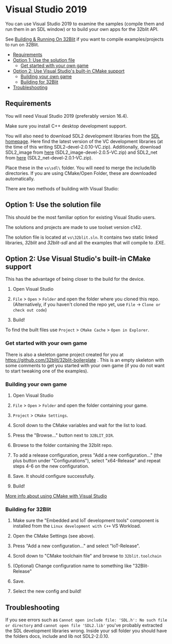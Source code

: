 # Visual Studio 2019 <!-- omit in toc -->

You can use Visual Studio 2019 to examine the samples (compile them and run them in an SDL window) or to build your own apps for the 32blit API.

See [Building & Running On 32Blit](32blit.md) if you want to compile examples/projects to run on 32Blit.

- [Requirements](#requirements)
- [Option 1: Use the solution file](#option-1-use-the-solution-file)
  - [Get started with your own game](#get-started-with-your-own-game)
- [Option 2: Use Visual Studio's built-in CMake support](#option-2-use-visual-studios-built-in-cmake-support)
  - [Building your own game](#building-your-own-game)
  - [Building for 32Blit](#building-for-32blit)
- [Troubleshooting](#troubleshooting)

## Requirements

You will need Visual Studio 2019 (preferably version 16.4).

Make sure you install C++ desktop development support.

You will also need to download SDL2 development libraries from the [SDL homepage](https://www.libsdl.org/download-2.0.php). Here find the latest version of the VC development libraries (at the time of this writing SDL2-devel-2.0.10-VC.zip). Additionally, download SDL2_image from [here](https://www.libsdl.org/projects/SDL_image/) (SDL2_image-devel-2.0.5-VC.zip) and SDL2_net from [here](https://www.libsdl.org/projects/SDL_net/) (SDL2_net-devel-2.0.1-VC.zip).

Place these in the `vs\sdl\` folder. You will need to merge the include/lib directories. If you are using CMake/Open Folder, these are downloaded automatically.


There are two methods of building with Visual Studio:

## Option 1: Use the solution file

This should be the most familiar option for existing Visual Studio users.

The solutions and projects are made to use toolset version c142.

The solution file is located at `vs\32blit.sln`. It contains two static linked libraries, _32blit_ and _32blit-sdl_ and all the examples that will compile to .EXE.

## Option 2: Use Visual Studio's built-in CMake support

This has the advantage of being closer to the build for the device.

1. Open Visual Studio

2. `File` > `Open` > `Folder` and open the folder where you cloned this repo. (Alternatively, if you haven't cloned the repo yet, use `File` -> `Clone or check out code`)

3. Build!

To find the built files use `Project` > `CMake Cache` > `Open in Explorer`.

### Get started with your own game

There is also a skeleton game project created for you at https://github.com/32blit/32blit-boilerplate . This is an empty skeleton with some comments to get you started with your own game (if you do not want to start tweaking one of the examples).

### Building your own game

1. Open Visual Studio

2. `File` > `Open` > `Folder` and open the folder containing your game.

3. `Project` > `CMake Settings`.

4. Scroll down to the CMake variables and wait for the list to load.

5. Press the "Browse..." button next to `32BLIT_DIR`.

6. Browse to the folder containing the 32blit repo.

7. To add a release configuration, press "Add a new configuration..." (the plus button under "Configurations"), select "x64-Release" and repeat steps 4-6 on the new configuration.

8. Save. It should configure successfully.

9. Build!

[More info about using CMake with Visual Studio](https://docs.microsoft.com/en-us/cpp/build/cmake-projects-in-visual-studio?view=vs-2019)

### Building for 32Blit

1. Make sure the "Embedded and IoT development tools" component is installed from the `Linux development with C++` VS Workload.

2. Open the CMake Settings (see above).

3. Press "Add a new configuration..." and select "IoT-Release".

4. Scroll down to "CMake toolchain file" and browse to `32blit.toolchain`

5. (Optional) Change configuration name to something like "32Blit-Release"

6. Save.

7. Select the new config and build!

## Troubleshooting

If you see errors such as `Cannot open include file: 'SDL.h': No such file or directory` and `cannot open file 'SDL2.lib'` you've probably extracted the SDL development libraries wrong. Inside your sdl folder you should have the folders docs, include and lib not SDL2-2.0.10.
